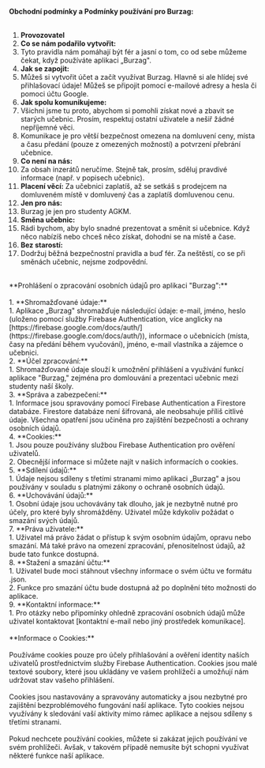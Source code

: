**Obchodní podmínky a Podmínky používání pro Burzag:**<br />
<br />
1. **Provozovatel**<br />
2. **Co se nám podařilo vytvořit:**<br />
  1. Tyto pravidla nám pomáhají být fér a jasní o tom, co od sebe můžeme čekat, když používáte aplikaci „Burzag".<br />
3. **Jak se zapojit:**<br />
  1. Můžeš si vytvořit účet a začít využívat Burzag. Hlavně si ale hlídej své přihlašovací údaje! Můžeš se připojit pomocí e-mailové adresy a hesla či pomoci účtu Google.<br />
4. **Jak spolu komunikujeme:**<br />
  1. Všichni jsme tu proto, abychom si pomohli získat nové a zbavit se starých učebnic. Prosím, respektuj ostatní uživatele a nešiř žádné nepříjemné věci.<br />
  2. Komunikace je pro větší bezpečnost omezena na domluvení ceny, místa a času předání (pouze z omezených možností) a potvrzení přebrání učebnice.<br />
5. **Co není na nás:**<br />
  1. Za obsah inzerátů neručíme. Stejně tak, prosím, sděluj pravdivé informace (např. v popisech učebnic).<br />
6. **Placení věcí:** Za učebnici zaplatíš, až se setkáš s prodejcem na domluveném místě v domluvený čas a zaplatíš domluvenou cenu.<br />
7. **Jen pro nás:**<br />
  1. Burzag je jen pro studenty AGKM.<br />
8. **Směna učebnic:**<br />
  1. Rádi bychom, aby bylo snadné prezentovat a směnit si učebnice. Když něco nabízíš nebo chceš něco získat, dohodni se na místě a čase.<br />
9. **Bez starostí:**<br />
  1. Dodržuj běžná bezpečnostní pravidla a buď fér. Za neštěstí, co se při směnách učebnic, nejsme zodpovědní.<br />
<br />
**Prohlášení o zpracování osobních údajů pro aplikaci "Burzag":**<br />
<br />
1. **Shromažďované údaje:**<br />
  1. Aplikace „Burzag" shromažďuje následující údaje: e-mail, jméno, heslo (uloženo pomocí služby Firebase Authentication, více anglicky na [https://firebase.google.com/docs/auth/](https://firebase.google.com/docs/auth/)), informace o učebnicích (místa, časy na předání během vyučování), jméno, e-mail vlastníka a zájemce o učebnici.<br />
2. **Účel zpracování:**<br />
  1. Shromažďované údaje slouží k umožnění přihlášení a využívání funkcí aplikace "Burzag," zejména pro domlouvání a prezentaci učebnic mezi studenty naší školy.<br />
3. **Správa a zabezpečení:**<br />
  1. Informace jsou spravovány pomocí Firebase Authentication a Firestore databáze. Firestore databáze není šifrovaná, ale neobsahuje příliš citlivé údaje. Všechna opatření jsou učiněna pro zajištění bezpečnosti a ochrany osobních údajů.<br />
4. **Cookies:**<br />
  1. Jsou pouze používány službou Firebase Authentication pro ověření uživatelů.<br />
  2. Obecnější informace si můžete najít v našich informacích o cookies.<br />
5. **Sdílení údajů:**<br />
  1. Údaje nejsou sdíleny s třetími stranami mimo aplikaci „Burzag" a jsou používány v souladu s platnými zákony o ochraně osobních údajů.<br />
6. **Uchovávání údajů:**<br />
  1. Osobní údaje jsou uchovávány tak dlouho, jak je nezbytně nutné pro účely, pro které byly shromážděny. Uživatel může kdykoliv požádat o smazání svých údajů.<br />
7. **Práva uživatele:**<br />
  1. Uživatel má právo žádat o přístup k svým osobním údajům, opravu nebo smazání. Má také právo na omezení zpracování, přenositelnost údajů, až bude tato funkce dostupná.<br />
8. **Stažení a smazání účtu:**<br />
  1. Uživatel bude moci stáhnout všechny informace o svém účtu ve formátu .json.<br />
  2. Funkce pro smazání účtu bude dostupná až po doplnění této možnosti do aplikace.<br />
9. **Kontaktní informace:**<br />
  1. Pro otázky nebo připomínky ohledně zpracování osobních údajů může uživatel kontaktovat [kontaktní e-mail nebo jiný prostředek komunikace].<br />
<br />
**Informace o Cookies:**<br />
<br />
Používáme cookies pouze pro účely přihlašování a ověření identity naších uživatelů prostřednictvím služby Firebase Authentication. Cookies jsou malé textové soubory, které jsou ukládány ve vašem prohlížeči a umožňují nám udržovat stav vašeho přihlášení.<br />
<br />
Cookies jsou nastavovány a spravovány automaticky a jsou nezbytné pro zajištění bezproblémového fungování naší aplikace. Tyto cookies nejsou využívány k sledování vaší aktivity mimo rámec aplikace a nejsou sdíleny s třetími stranami.<br />
<br />
Pokud nechcete používání cookies, můžete si zakázat jejich používání ve svém prohlížeči. Avšak, v takovém případě nemusíte být schopni využívat některé funkce naší aplikace.<br />
<br />